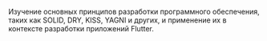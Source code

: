 Изучение основных принципов разработки программного обеспечения, таких как SOLID, DRY, KISS, YAGNI и других, и применение их в контексте разработки приложений Flutter.